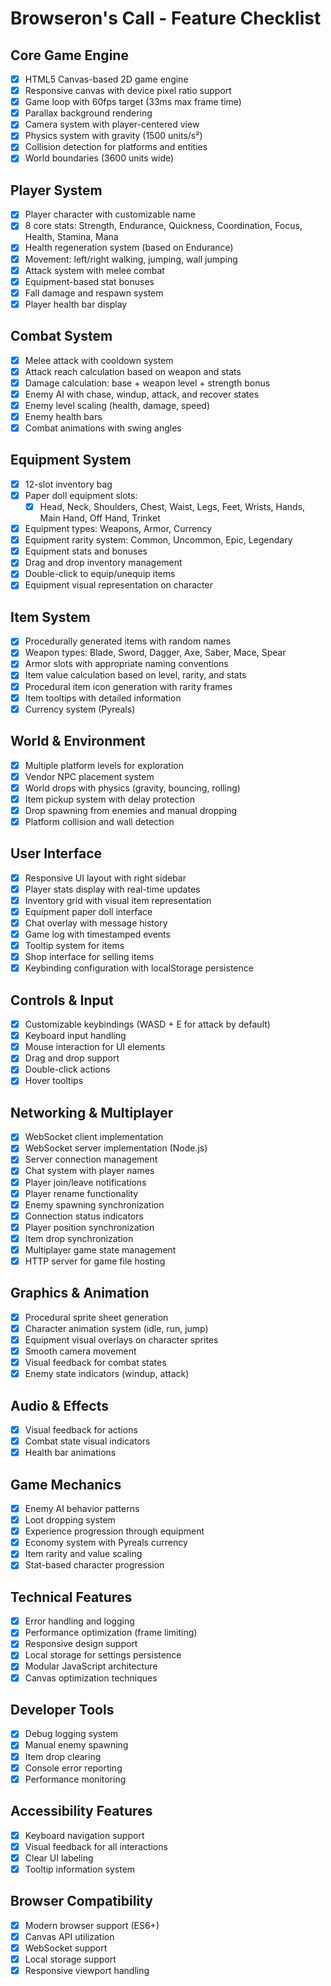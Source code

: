 # Browseron's Call - Feature Checklist

## Core Game Engine
- [x] HTML5 Canvas-based 2D game engine
- [x] Responsive canvas with device pixel ratio support
- [x] Game loop with 60fps target (33ms max frame time)
- [x] Parallax background rendering
- [x] Camera system with player-centered view
- [x] Physics system with gravity (1500 units/s²)
- [x] Collision detection for platforms and entities
- [x] World boundaries (3600 units wide)

## Player System
- [x] Player character with customizable name
- [x] 8 core stats: Strength, Endurance, Quickness, Coordination, Focus, Health, Stamina, Mana
- [x] Health regeneration system (based on Endurance)
- [x] Movement: left/right walking, jumping, wall jumping
- [x] Attack system with melee combat
- [x] Equipment-based stat bonuses
- [x] Fall damage and respawn system
- [x] Player health bar display

## Combat System
- [x] Melee attack with cooldown system
- [x] Attack reach calculation based on weapon and stats
- [x] Damage calculation: base + weapon level + strength bonus
- [x] Enemy AI with chase, windup, attack, and recover states
- [x] Enemy level scaling (health, damage, speed)
- [x] Enemy health bars
- [x] Combat animations with swing angles

## Equipment System
- [x] 12-slot inventory bag
- [x] Paper doll equipment slots:
  - [x] Head, Neck, Shoulders, Chest, Waist, Legs, Feet, Wrists, Hands, Main Hand, Off Hand, Trinket
- [x] Equipment types: Weapons, Armor, Currency
- [x] Equipment rarity system: Common, Uncommon, Epic, Legendary
- [x] Equipment stats and bonuses
- [x] Drag and drop inventory management
- [x] Double-click to equip/unequip items
- [x] Equipment visual representation on character

## Item System
- [x] Procedurally generated items with random names
- [x] Weapon types: Blade, Sword, Dagger, Axe, Saber, Mace, Spear
- [x] Armor slots with appropriate naming conventions
- [x] Item value calculation based on level, rarity, and stats
- [x] Procedural item icon generation with rarity frames
- [x] Item tooltips with detailed information
- [x] Currency system (Pyreals)

## World & Environment
- [x] Multiple platform levels for exploration
- [x] Vendor NPC placement system
- [x] World drops with physics (gravity, bouncing, rolling)
- [x] Item pickup system with delay protection
- [x] Drop spawning from enemies and manual dropping
- [x] Platform collision and wall detection

## User Interface
- [x] Responsive UI layout with right sidebar
- [x] Player stats display with real-time updates
- [x] Inventory grid with visual item representation
- [x] Equipment paper doll interface
- [x] Chat overlay with message history
- [x] Game log with timestamped events
- [x] Tooltip system for items
- [x] Shop interface for selling items
- [x] Keybinding configuration with localStorage persistence

## Controls & Input
- [x] Customizable keybindings (WASD + E for attack by default)
- [x] Keyboard input handling
- [x] Mouse interaction for UI elements
- [x] Drag and drop support
- [x] Double-click actions
- [x] Hover tooltips

## Networking & Multiplayer
- [x] WebSocket client implementation
- [x] WebSocket server implementation (Node.js)
- [x] Server connection management
- [x] Chat system with player names
- [x] Player join/leave notifications
- [x] Player rename functionality
- [x] Enemy spawning synchronization
- [x] Connection status indicators
- [x] Player position synchronization
- [x] Item drop synchronization
- [x] Multiplayer game state management
- [x] HTTP server for game file hosting

## Graphics & Animation
- [x] Procedural sprite sheet generation
- [x] Character animation system (idle, run, jump)
- [x] Equipment visual overlays on character sprites
- [x] Smooth camera movement
- [x] Visual feedback for combat states
- [x] Enemy state indicators (windup, attack)

## Audio & Effects
- [x] Visual feedback for actions
- [x] Combat state visual indicators
- [x] Health bar animations

## Game Mechanics
- [x] Enemy AI behavior patterns
- [x] Loot dropping system
- [x] Experience progression through equipment
- [x] Economy system with Pyreals currency
- [x] Item rarity and value scaling
- [x] Stat-based character progression

## Technical Features
- [x] Error handling and logging
- [x] Performance optimization (frame limiting)
- [x] Responsive design support
- [x] Local storage for settings persistence
- [x] Modular JavaScript architecture
- [x] Canvas optimization techniques

## Developer Tools
- [x] Debug logging system
- [x] Manual enemy spawning
- [x] Item drop clearing
- [x] Console error reporting
- [x] Performance monitoring

## Accessibility Features
- [x] Keyboard navigation support
- [x] Visual feedback for all interactions
- [x] Clear UI labeling
- [x] Tooltip information system

## Browser Compatibility
- [x] Modern browser support (ES6+)
- [x] Canvas API utilization
- [x] WebSocket support
- [x] Local storage support
- [x] Responsive viewport handling
